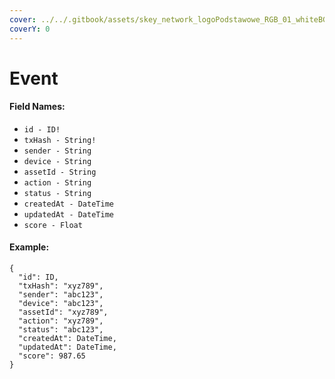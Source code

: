 ```yaml
---
cover: ../../.gitbook/assets/skey_network_logoPodstawowe_RGB_01_whiteBG.png
coverY: 0
---
```


# Event

#### Field Names:

* `id - ID!`
* `txHash - String!`
* `sender - String`
* `device - String`
* `assetId - String`
* `action - String`
* `status - String`
* `createdAt - DateTime`
* `updatedAt - DateTime`
* `score - Float`

#### Example:

```
{
  "id": ID,
  "txHash": "xyz789",
  "sender": "abc123",
  "device": "abc123",
  "assetId": "xyz789",
  "action": "xyz789",
  "status": "abc123",
  "createdAt": DateTime,
  "updatedAt": DateTime,
  "score": 987.65
}
```
